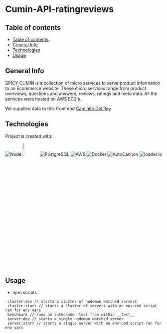 # Cumin-API-ratingreviews

## Table of contents

- [Table of contents](#table-of-contents)
- [General Info](#general-info)
- [Technologies](#technologies)
- [Usage](#Usage)

## General Info

SPICY CUMIN is a collection of micro services to serve product information to an Ecommerce website. These micro services range from product overviews, questions and answers, reviews, ratings and meta data. All the services were hosted on AWS EC2's.

We supplied data to this front end <a href="https://github.com/caminitodelrey/e-commerce-site" > Caminito Del Rey </a>


## Technologies

Project is created with:

![Node](https://img.shields.io/badge/-Node-9ACD32?logo=node.js&logoColor=white&style=for-the-badge)
<img src="https://i.imgur.com/1JT5bmg.png" height="auto" width="10.25%" />
![PostgreSQL](https://img.shields.io/badge/-PostgreSQL-4169E1?logo=postgresql&logoColor=white&style=for-the-badge)
![AWS](https://img.shields.io/badge/-AWS-232F3E?logo=amazonaws&logoColor=white&style=for-the-badge)
![Docker](https://img.shields.io/badge/-Docker-2496ED?logo=docker&logoColor=white&style=for-the-badge)
![AutoCannon](https://img.shields.io/badge/-AutoCannon-696969?logo=autocannon&logoColor=white&style=for-the-badge)
![loader.io](https://img.shields.io/badge/-loader.io-6495ED?logo=loader.io&logoColor=white&style=for-the-badge)

## Usage

- npm scripts
```
 cluster:dev // starts a cluster of nodemon watched servers
 cluster:start // starts a cluster of servers with an env-cmd script ran for env vars
 benchmark // runs an autocannon test from within __test__
 server:dev // starts a single nodemon watched server
 server:start // starts a single server with an env-cmd script ran for env vars
```


 
 
